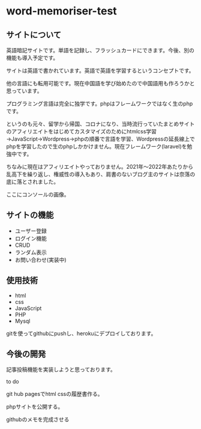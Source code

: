 
# word-memoriser-test


<h2>サイトについて</h2>

英語暗記サイトです。単語を記録し、フラッシュカードにできます。今後、別の機能も導入予定です。

サイトは英語で書かれています。英語で英語を学習するというコンセプトです。

他の言語にも転用可能です。現在中国語を学び始めたので中国語用も作ろうかと思っています。

プログラミング言語は完全に独学です。phpはフレームワークではなく生のphpです。


というのも元々、留学から帰国、コロナになり、当時流行っていたまとめサイトのアフィリエイトをはじめてカスタマイズのためにhtmlcss学習→JavaScript→Wordpress→phpの順番で言語を学習、Wordpressの延長線上でphpを学習したので生のphpしかかけません。現在フレームワーク(laravel)を勉強中です。

ちなみに現在はアフィリエイトやっておりません。2021年〜2022年あたりから乱高下を繰り返し、権威性の導入もあり、肩書のないブログ主のサイトは奈落の底に落とされました。

ここにコンソールの画像。


<h2>サイトの機能</h2>

<ul>
  <li>ユーザー登録</li>
  <li>ログイン機能</li>
  <li>CRUD</li>
  <li>ランダム表示</li>
  <li>お問い合わせ(実装中)</li>
</ul>


<h2>使用技術</h2>
<ul>
  <li>html</li>
  <li>css</li>
  <li>JavaScript</li>
  <li>PHP</li>
  <li>Mysql</li>
</ul>


gitを使ってgithubにpushし、herokuにデプロイしております。

<h2>今後の開発</h2>
記事投稿機能を実装しようと思っております。



to do

git hub pagesでhtml cssの履歴書作る。


phpサイトを公開する。

githubのメモを完成させる

